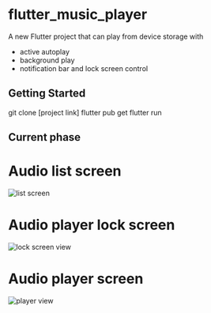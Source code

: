 # flutter_music_player

A new Flutter project that can play from device storage with 
 - active autoplay
 - background play
 - notification bar and lock screen control

## Getting Started

git clone [project link]
flutter pub get
flutter run

## Current phase
# Audio list screen
![list screen](https://res.cloudinary.com/dcmgtfqoi/image/upload/v1725646506/Screenshot_20240907_000114_rgulg8.png)

# Audio player lock screen
![lock screen view](https://res.cloudinary.com/dcmgtfqoi/image/upload/v1725646487/lock_screen_hablqw.png)

# Audio player screen 
![player view](https://res.cloudinary.com/dcmgtfqoi/image/upload/v1725646502/audio_screen_yyvy1w.png)

